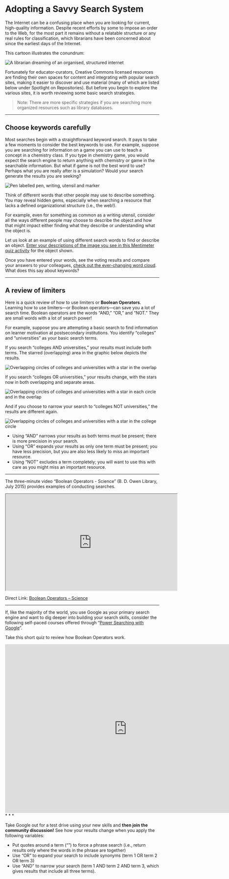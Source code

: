 # Adopting a Savvy Search System

The Internet can be a confusing place when you are looking for current, high-quality information. Despite recent efforts by some to impose an order to the Web, for the most part it remains without a relatable structure or any real rules for classification, which librarians have been concerned about since the earliest days of the Internet.

This cartoon illustrates the conundrum:

![A librarian dreaming of an organised, structured internet](images/38547087551_4e0e9a4459_o.jpg ':size=50%')

Fortunately for educator-curators, Creative Commons licensed resources are finding their own spaces for content and integrating with popular search sites, making it easier to discover and use material (many of which are listed below under Spotlight on Repositories). But before you begin to explore the various sites, it is worth reviewing some basic search strategies.

> Note: There are more specific strategies if you are searching more organized resources such as library databases.

* * *

## Choose keywords carefully

Most searches begin with a straightforward keyword search. It pays to take a few moments to consider the best keywords to use. For example, suppose you are searching for information on a game you can use to teach a concept in a chemistry class. If you type in chemistry game, you would expect the search engine to return anything with chemistry or game in the searchable information. But what if game is not the best word to use? Perhaps what you are really after is a simulation? Would your search generate the results you are seeking?

![Pen labelled pen, writing, utensil and marker](images/38490785556_77c0623345_w.jpg ':size=50%')

Think of different words that other people may use to describe something. You may reveal hidden gems, especially when searching a resource that lacks a defined organizational structure (i.e., the web!).

For example, even for something as common as a writing utensil, consider all the ways different people may choose to describe the object and how that might impact either finding what they describe or understanding what the object is.

Let us look at an example of using different search words to find or describe an object. [Enter your descriptions of the image you see in this Mentimeter quiz activity](https://www.menti.com/3a78d0) for the object shown.

Once you have entered your words, see the voting results and compare your answers to your colleagues, [check out the ever-changing word cloud](https://www.mentimeter.com/s/7ed956a900d0f54e62bff1592182c24a/bfee314d66ba). What does this say about keywords?

* * *

## A review of limiters

Here is a quick review of how to use limiters or **Boolean Operators**. Learning how to use limiters—or Boolean operators—can save you a lot of search time. Boolean operators are the words “AND,” “OR,” and “NOT.” They are small words with a lot of search power!

For example, suppose you are attempting a basic search to find information on learner motivation at postsecondary institutions. You identify “colleges” and “universities” as your basic search terms.

If you search “colleges AND universities,” your results must include both terms. The starred (overlapping) area in the graphic below depicts the results.

![Overlapping circles of colleges and universities with a star in the overlap](images/38547089521_1fcfd556de_w.jpg ':size=25%')

If you search “colleges OR universities,” your results change, with the stars now in both overlapping and separate areas.

![Overlapping circles of colleges and universities with a star in each circle and in the overlap](images/24674719568_3bcb4d823b_w.jpg ':size=25%')

And if you choose to narrow your search to “colleges NOT universities,” the results are different again.

![Overlapping circles of colleges and universities with a star in the college circle](images/38547089381_8eb0913efb_w.jpg ':size=25%')

*   Using “AND” narrows your results as both terms must be present; there is more precision in your search.
*   Using “OR” expands your results as only one term must be present; you have less precision, but you are also less likely to miss an important resource.
*   Using “NOT” excludes a term completely; you will want to use this with care as you might miss an important resource.

* * *

The three-minute video “Boolean Operators - Science” (B. D. Owen Library, July 2015) provides examples of conducting searches.
<div class="video-container-4by3"><iframe width="560" height="315" src="https://www.youtube.com/embed/wsiejD-WSSA"></iframe></div>

Direct Link: [Boolean Operators – Science](https://youtu.be/wsiejD-WSSA)

* * *

If, like the majority of the world, you use Google as your primary search engine and want to dig deeper into building your search skills, consider the following self-paced courses offered through “[Power Searching with Google](https://www.codespaces.com/power-searching-with-google.html)”.

Take this short quiz to review how Boolean Operators work. 
<iframe class="my-5" src="https://h5pstudio.ecampusontario.ca/h5p/12194/embed" width="793" height="550" frameborder="0" allowfullscreen="allowfullscreen"></iframe>
            <script src="https://h5pstudio.ecampusontario.ca/modules/contrib/h5p/vendor/h5p/h5p-core/js/h5p-resizer.js" charset="UTF-8"></script>
* * *

Take Google out for a test drive using your new skills and **then join the community discussion!** See how your results change when you apply the following variables:

*   Put quotes around a term (“”) to force a phrase search (i.e., return results only where the words in the phrase are together)
*   Use “OR” to expand your search to include synonyms (term 1 OR term 2 OR term 3)
*   Use “AND” to narrow your search (term 1 AND term 2 AND term 3, which gives results that include all three terms).

